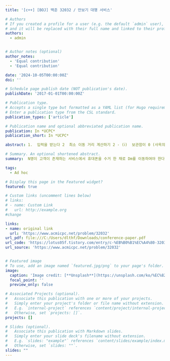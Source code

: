 ```yaml
---
title: '[c++] [BOJ] 백준 32032 / 만보기 대행 서비스'

# Authors
# If you created a profile for a user (e.g. the default `admin` user), write the username (folder name) here
# and it will be replaced with their full name and linked to their profile.
authors:
  - admin


# Author notes (optional)
author_notes:
  - 'Equal contribution'
  - 'Equal contribution'

date: '2024-10-05T00:00:00Z'
doi: ''

# Schedule page publish date (NOT publication's date).
publishDate: '2017-01-01T00:00:00Z'

# Publication type.
# Accepts a single type but formatted as a YAML list (for Hugo requirements).
# Enter a publication type from the CSL standard.
publication_types: ['article']

# Publication name and optional abbreviated publication name.
publication: In *UCPC*
publication_short: In *UCPC*

abstract: 1.  입력을 받는다 2  최소 이동 거리 계산하기 2 - (ⅰ)  보관함이 0 (사옥의 위치) 를 기준으로 한쪽 방향 ( 양수 혹은 음수) 에만 존재하는 경우 2 - (ⅱ) 보관함이 사옥 기준 양쪽에 존재하는 경우 ( 양수, 음수 둘다 존재 ) 2 - (ⅱ)  - ①  case1 - 모든 위치를 왕복한 후 최소이동거리를 두번 더하는 경우 2 - (ⅱ)  - ②  case2 - 가장 왼쪽 위치를 두번 왕복하고 오른쪽을 왕복하며 최소이동거리를 걷는 경우 2 - (ⅱ)  - ③  case3 - 가장 오른쪽 위치를 두번 왕복하고 왼쪽을 왕복하며 최소이동거리를 걷는 경우 2 - (ⅱ)  -  ④  case4 - 1 - 가장 먼 두 지점 사이의 거리가 최소 이동거리보다 큰 경우 > > 가장 먼곳까지 두번 왕복  2 - (ⅱ)  - ⑤  case4 - 2 - 가장 먼 두 지점 사이의 거리가 최소 이동거리보다 작은 경우 >> 가장 먼곳까지 두번 왕복 + 최소 이동거리 한번 이동 3 . 2번 과정에서 구한 이동 거리 중 최소값을 출력

# Summary. An optional shortened abstract.
summary:  N명이 고객이 존재하는 서비스에서 휴대폰을 수거 한 채로 Dm를 이동하여야 한다. 휴대폰이 들어있는 각 보관함의 위치는 입력의 두번째 줄의 음수과 양수로 들어오며 사옥의 위치는 0이다. 

tags:
  - Ad hoc

# Display this page in the Featured widget?
featured: true

# Custom links (uncomment lines below)
# links:
# - name: Custom Link
#   url: http://example.org
#change

links:
- name: original link
  url: 'https://www.acmicpc.net/problem/32032'
url_pdf: file:///C:/Users/dlthf/Downloads/conference-paper.pdf
url_code: 'https://lotus05f.tistory.com/entry/c-%EB%B0%B1%EC%A4%80-32032-%EB%A7%8C%EB%B3%B4%EA%B8%B0-%EB%8C%80%ED%96%89-%EC%84%9C%EB%B9%84%EC%8A%A4'
url_source: 'https://www.acmicpc.net/problem/32032'


# Featured image
# To use, add an image named `featured.jpg/png` to your page's folder.
image:
  caption: 'Image credit: [**Unsplash**](https://unsplash.com/ko/%EC%82%AC%EC%A7%84/%EB%82%AE%EC%97%90-%EB%8F%84%EB%A1%9C-%ED%91%9C%EC%A7%80%ED%8C%90-%EA%B7%BC%EC%B2%98%EC%97%90-%EC%84%9C-%EC%9E%88%EB%8A%94-%EA%B2%80%EC%9D%80%EC%83%89-%EC%83%81%EC%9D%98%EB%A5%BC-%EC%9E%85%EC%9D%80-%EB%82%A8%EC%9E%90-h1itWfWeQM4)'
  focal_point: ''
  preview_only: false

# Associated Projects (optional).
#   Associate this publication with one or more of your projects.
#   Simply enter your project's folder or file name without extension.
#   E.g. `internal-project` references `content/project/internal-project/index.md`.
#   Otherwise, set `projects: []`.
projects: []

# Slides (optional).
#   Associate this publication with Markdown slides.
#   Simply enter your slide deck's filename without extension.
#   E.g. `slides: "example"` references `content/slides/example/index.md`.
#   Otherwise, set `slides: ""`.
slides: ""
---
```





